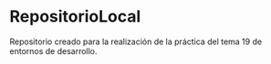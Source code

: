 # RepositorioLocal
Repositorio creado para la realización de la práctica del tema 19 de entornos de desarrollo.
